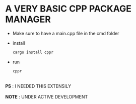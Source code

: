 # A VERY BASIC CPP PACKAGE MANAGER

- Make sure to have a main.cpp file in the cmd folder
- install

    ```bash
    cargo install cppr
    ```
- run

    ```bash 
    cppr
    ```

</br>
<b>PS</b> : I NEEDED THIS EXTENSILY </br></br>
<b>NOTE</b> : UNDER ACTIVE DEVELOPMENT
